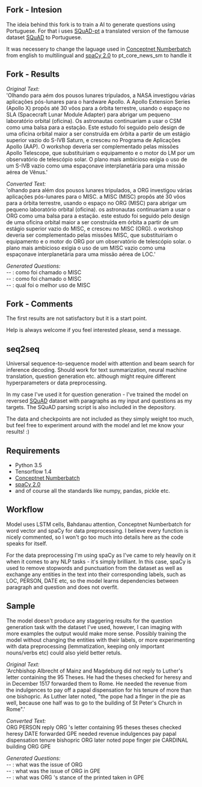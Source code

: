 ## Fork - Intesion

The ideia behind this fork is to train a AI to generate questions using Portuguese. For that i uses [SQuAD-pt](https://huggingface.co/datasets/squad_v1_pt) a translated version of the famouse dataset [SQuAD](https://rajpurkar.github.io/SQuAD-explorer/) to Portuguese.

It was necessery to change the laguage used in [Conceptnet Numberbatch](https://github.com/commonsense/conceptnet-numberbatch) from english to multilingual and [spaCy 2.0](https://spacy.io/) to pt_core_news_sm to handle it

## Fork - Results

<i>Original Text:</i>
<br>'Olhando para aém dos pousos lunares tripulados, a NASA investigou várias aplicações pós-lunares para o hardware Apollo. A Apollo Extension Series (Apollo X) propôs até 30 vôos para a órbita terrestre, usando o espaço no SLA (Spacecraft Lunar Module Adapter) para abrigar um pequeno laboratório orbital (oficina). Os astronautas continuariam a usar o CSM como uma balsa para a estação. Este estudo foi seguido pelo design de uma oficina orbital maior a ser construída em órbita a partir de um estágio superior vazio do S-IVB Saturn, e cresceu no Programa de Aplicações Apollo (AAP). O workshop deveria ser complementado pelas missões Apollo Telescope, que substituiriam o equipamento e o motor do LM por um observatório de telescópio solar. O plano mais ambicioso exigia o uso de um S-IVB vazio como uma espaçonave interplanetária para uma missão aérea de Vênus.'

<i>Converted Text:</i>
<br>'olhando para além dos pousos lunares tripulados, a ORG investigou várias aplicações pós-lunares para o MISC. a MISC (MISC) propôs até 30 vôos para a órbita terrestre, usando o espaço no ORG (MISC) para abrigar um pequeno laboratório orbital (oficina). os astronautas continuariam a usar o ORG como uma balsa para a estação. este estudo foi seguido pelo design de uma oficina orbital maior a ser construída em órbita a partir de um estágio superior vazio do MISC, e cresceu no MISC (ORG). o workshop deveria ser complementado pelas missões MISC, que substituiriam o equipamento e o motor do ORG por um observatório de telescópio solar. o plano mais ambicioso exigia o uso de um MISC vazio como uma espaçonave interplanetária para uma missão aérea de LOC.'

<i>Generated Questions:</i>
<br> -- : como foi chamado o MISC <EOS> <EOS> <EOS> <EOS>
<br> -- : como foi chamado o MISC <EOS> <EOS> <EOS>
<br> -- : qual foi o melhor uso de MISC <EOS> <EOS> <EOS> <EOS> <EOS>


## Fork - Comments

The first results are not satisfactory but it is a start point. 

Help is always welcome if you feel interested please, send a message.


## seq2seq

Universal sequence-to-sequence model with attention and beam search for inference decoding. Should work for text summarization, 
neural machine translation, question generation etc. although might require different hyperparameters or data preprocessing.

In my case I've used it for question generation - I've trained the model on reversed [SQuAD](https://rajpurkar.github.io/SQuAD-explorer/)
dataset with paragraphs as my input and questions as my targets. The SQuAD parsing script is also included in the depository. 

The data and checkpoints are not included as they simply weight too much, but feel free to experiment around with the model and let me know
your results! :) 

## Requirements

- Python 3.5
- Tensorflow 1.4
- [Conceptnet Numberbatch](https://github.com/commonsense/conceptnet-numberbatch)
- [spaCy 2.0](https://spacy.io/)
- and of course all the standards like numpy, pandas, pickle etc.

## Workflow

Model uses LSTM cells, Bahdanau attention, Conceptnet Numberbatch for word vector and spaCy for data preprocessing. I believe every function
is nicely commented, so I won't go too much into details here as the code speaks for itself.

For the data preprocessing I'm using spaCy as I've came to rely heavily on it when it comes to any NLP tasks - it's simply brilliant.
In this case, spaCy is used to remove stopwords and punctuation from the dataset as well as exchange any entities in the text into their 
corresponding labels, such as LOC, PERSON, DATE etc, so the model learns dependencies between paragraph and question and does not overfit.

## Sample

The model doesn't produce any staggering results for the question generation task with the dataset I've used, however, I can imaging with more examples the output would make more sense. Possibly training the model without changing the entities with their labels, or more experimenting with data preprocessing (lemmatization, keeping only important nouns/verbs etc) could also yield better retuls.

<i>Original Text:</i>
<br>'Archbishop Albrecht of Mainz and Magdeburg did not reply to Luther\'s letter containing the 95 Theses. He had the theses checked for heresy and in December 1517 forwarded them to Rome. He needed the revenue from the indulgences to pay off a papal dispensation for his tenure of more than one bishopric. As Luther later noted, "the pope had a finger in the pie as well, because one half was to go to the building of St Peter's Church in Rome".'

<i>Converted Text:</i>
<br>ORG PERSON reply ORG 's letter containing 95 theses theses checked heresy DATE forwarded GPE needed revenue indulgences pay papal dispensation tenure bishopric ORG later noted pope finger pie CARDINAL building ORG GPE

<i>Generated Questions:</i>
<br> -- : what was the issue of ORG <EOS>
<br> -- : what was the issue of ORG in GPE <EOS>
<br> -- : what was ORG 's stance of the printed taken in GPE <EOS>
